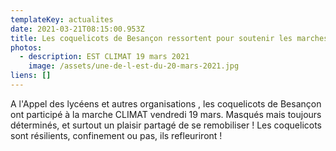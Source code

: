 ```yaml
---
templateKey: actualites
date: 2021-03-21T08:15:00.953Z
title: Les coquelicots de Besançon ressortent pour soutenir les marches CLIMAT !
photos:
  - description: EST CLIMAT 19 mars 2021
    image: /assets/une-de-l-est-du-20-mars-2021.jpg
liens: []
---
```

A l'Appel des lycéens et autres organisations , les coquelicots de Besançon ont participé à la marche CLIMAT vendredi 19 mars. Masqués mais toujours déterminés,  et surtout un plaisir partagé de se remobiliser !
Les coquelicots sont résilients, confinement ou pas, ils refleuriront !
